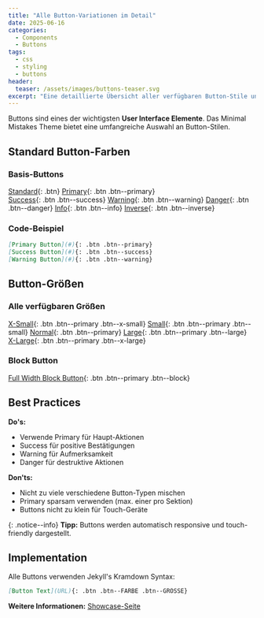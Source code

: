 ```yaml
---
title: "Alle Button-Variationen im Detail"
date: 2025-06-16
categories:
  - Components
  - Buttons
tags:
  - css
  - styling
  - buttons
header:
  teaser: /assets/images/buttons-teaser.svg
excerpt: "Eine detaillierte Übersicht aller verfügbaren Button-Stile und deren Anwendung."
---
```


Buttons sind eines der wichtigsten **User Interface Elemente**. Das Minimal Mistakes Theme bietet eine umfangreiche Auswahl an Button-Stilen.

## Standard Button-Farben

### Basis-Buttons

[Standard](#){: .btn}
[Primary](#){: .btn .btn--primary}  
[Success](#){: .btn .btn--success}
[Warning](#){: .btn .btn--warning}
[Danger](#){: .btn .btn--danger}
[Info](#){: .btn .btn--info}
[Inverse](#){: .btn .btn--inverse}

### Code-Beispiel

```markdown
[Primary Button](#){: .btn .btn--primary}
[Success Button](#){: .btn .btn--success}
[Warning Button](#){: .btn .btn--warning}
```

## Button-Größen

### Alle verfügbaren Größen

[X-Small](#){: .btn .btn--primary .btn--x-small}
[Small](#){: .btn .btn--primary .btn--small}
[Normal](#){: .btn .btn--primary}
[Large](#){: .btn .btn--primary .btn--large}
[X-Large](#){: .btn .btn--primary .btn--x-large}

### Block Button

[Full Width Block Button](#){: .btn .btn--primary .btn--block}

## Best Practices

**Do's:**
- Verwende Primary für Haupt-Aktionen
- Success für positive Bestätigungen
- Warning für Aufmerksamkeit
- Danger für destruktive Aktionen

**Don'ts:**
- Nicht zu viele verschiedene Button-Typen mischen
- Primary sparsam verwenden (max. einer pro Sektion)
- Buttons nicht zu klein für Touch-Geräte

{: .notice--info}
**Tipp:** Buttons werden automatisch responsive und touch-friendly dargestellt.

## Implementation

Alle Buttons verwenden Jekyll's Kramdown Syntax:

```markdown
[Button Text](URL){: .btn .btn--FARBE .btn--GRÖSSE}
```

**Weitere Informationen:** [Showcase-Seite](/showcase/#buttons)
